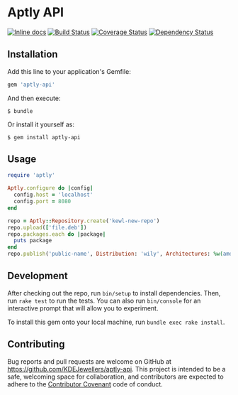 # Aptly API

[![Inline docs](http://inch-ci.org/github/KDEJewellers/aptly-api.svg?branch=master)](http://inch-ci.org/github/KDEJewellers/aptly-api)
[![Build Status](https://travis-ci.org/KDEJewellers/aptly-api.svg?branch=master)](https://travis-ci.org/KDEJewellers/aptly-api)
[![Coverage Status](https://coveralls.io/repos/KDEJewellers/aptly-api/badge.svg?branch=master&service=github)](https://coveralls.io/github/KDEJewellers/aptly-api?branch=master)
[![Dependency Status](https://gemnasium.com/KDEJewellers/aptly-api.svg)](https://gemnasium.com/KDEJewellers/aptly-api)

## Installation

Add this line to your application's Gemfile:

```ruby
gem 'aptly-api'
```

And then execute:

    $ bundle

Or install it yourself as:

    $ gem install aptly-api

## Usage

```ruby
require 'aptly'

Aptly.configure do |config|
  config.host = 'localhost'
  config.port = 8080
end

repo = Aptly::Repository.create('kewl-new-repo')
repo.upload(['file.deb'])
repo.packages.each do |package|
  puts package
end
repo.publish('public-name', Distribution: 'wily', Architectures: %w(amd64 i386))
```

## Development

After checking out the repo, run `bin/setup` to install dependencies. Then, run `rake test` to run the tests. You can also run `bin/console` for an interactive prompt that will allow you to experiment.

To install this gem onto your local machine, run `bundle exec rake install`.

## Contributing

Bug reports and pull requests are welcome on GitHub at https://github.com/KDEJewellers/aptly-api. This project is intended to be a safe, welcoming space for collaboration, and contributors are expected to adhere to the [Contributor Covenant](contributor-covenant.org) code of conduct.
